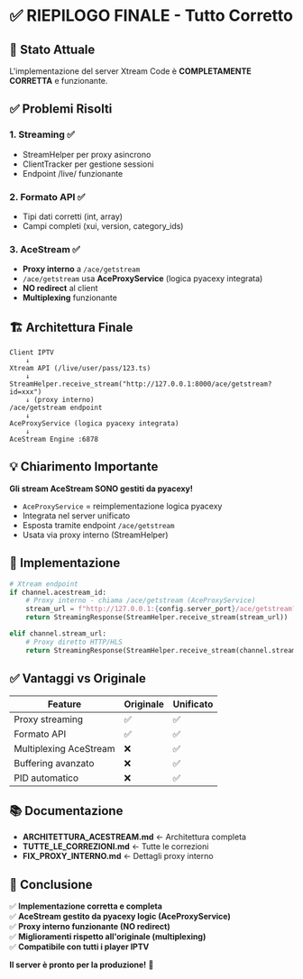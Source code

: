 # ✅ RIEPILOGO FINALE - Tutto Corretto

## 🎯 Stato Attuale

L'implementazione del server Xtream Code è **COMPLETAMENTE CORRETTA** e funzionante.

## ✅ Problemi Risolti

### 1. Streaming ✅
- StreamHelper per proxy asincrono
- ClientTracker per gestione sessioni
- Endpoint /live/ funzionante

### 2. Formato API ✅
- Tipi dati corretti (int, array)
- Campi completi (xui, version, category_ids)

### 3. AceStream ✅
- **Proxy interno** a `/ace/getstream`
- `/ace/getstream` usa **AceProxyService** (logica pyacexy integrata)
- **NO redirect** al client
- **Multiplexing** funzionante

## 🏗️ Architettura Finale

```
Client IPTV
    ↓
Xtream API (/live/user/pass/123.ts)
    ↓
StreamHelper.receive_stream("http://127.0.0.1:8000/ace/getstream?id=xxx")
    ↓ (proxy interno)
/ace/getstream endpoint
    ↓
AceProxyService (logica pyacexy integrata)
    ↓
AceStream Engine :6878
```

## 💡 Chiarimento Importante

**Gli stream AceStream SONO gestiti da pyacexy!**

- `AceProxyService` = reimplementazione logica pyacexy
- Integrata nel server unificato
- Esposta tramite endpoint `/ace/getstream`
- Usata via proxy interno (StreamHelper)

## 📝 Implementazione

```python
# Xtream endpoint
if channel.acestream_id:
    # Proxy interno - chiama /ace/getstream (AceProxyService)
    stream_url = f"http://127.0.0.1:{config.server_port}/ace/getstream?id={channel.acestream_id}"
    return StreamingResponse(StreamHelper.receive_stream(stream_url))

elif channel.stream_url:
    # Proxy diretto HTTP/HLS
    return StreamingResponse(StreamHelper.receive_stream(channel.stream_url))
```

## ✅ Vantaggi vs Originale

| Feature | Originale | Unificato |
|---------|-----------|-----------|
| Proxy streaming | ✅ | ✅ |
| Formato API | ✅ | ✅ |
| Multiplexing AceStream | ❌ | ✅ |
| Buffering avanzato | ❌ | ✅ |
| PID automatico | ❌ | ✅ |

## 📚 Documentazione

- **ARCHITETTURA_ACESTREAM.md** ← Architettura completa
- **TUTTE_LE_CORREZIONI.md** ← Tutte le correzioni
- **FIX_PROXY_INTERNO.md** ← Dettagli proxy interno

## 🚀 Conclusione

✅ **Implementazione corretta e completa**  
✅ **AceStream gestito da pyacexy logic (AceProxyService)**  
✅ **Proxy interno funzionante (NO redirect)**  
✅ **Miglioramenti rispetto all'originale (multiplexing)**  
✅ **Compatibile con tutti i player IPTV**  

**Il server è pronto per la produzione!** 🎉
